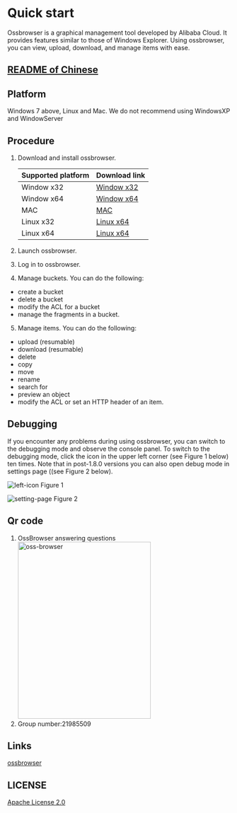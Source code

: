 # Quick start

Ossbrowser is a graphical management tool developed by Alibaba Cloud. It provides features similar to those of Windows Explorer. Using ossbrowser, you can view, upload, download, and manage items with ease.

## [README of Chinese](README-CN.md)

## Platform

Windows 7 above, Linux and Mac. We do not recommend using WindowsXP and WindowServer

## Procedure

1.  Download and install ossbrowser.

    | Supported platform | Download link                                                                                                     |
    | :----------------- | :---------------------------------------------------------------------------------------------------------------- |
    | Window x32         | [Window x32](https://oss-attachment.cn-hangzhou.oss.aliyun-inc.com/oss-browser/1.14.0/oss-browser-win32-ia32.zip) |
    | Window x64         | [Window x64](https://oss-attachment.cn-hangzhou.oss.aliyun-inc.com/oss-browser/1.14.0/oss-browser-win32-x64.zip)  |
    | MAC                | [MAC](https://oss-attachment.cn-hangzhou.oss.aliyun-inc.com/oss-browser/1.14.0/oss-browser-darwin-x64.zip)        |
    | Linux x32          | [Linux x64](https://oss-attachment.cn-hangzhou.oss.aliyun-inc.com/oss-browser/1.14.0/oss-browser-linux-x64.zip)   |
    | Linux x64          | [Linux x64](https://oss-attachment.cn-hangzhou.oss.aliyun-inc.com/oss-browser/1.14.0/oss-browser-linux-ia32.zip)  |

2.  Launch ossbrowser.
3.  Log in to ossbrowser.
4.  Manage buckets. You can do the following:

- create a bucket
- delete a bucket
- modify the ACL for a bucket
- manage the fragments in a bucket.

5.  Manage items. You can do the following:

- upload \(resumable\)
- download \(resumable\)
- delete
- copy
- move
- rename
- search for
- preview an object
- modify the ACL or set an HTTP header of an item.

## Debugging

If you encounter any problems during using ossbrowser, you can switch to the debugging mode and observe the console panel. To switch to the debugging mode, click the icon in the upper left corner (see Figure 1 below) ten times. Note that in post-1.8.0 versions you can also open debug mode in settings page ((see Figure 2 below).

![left-icon](preview/left-icon.png "Figure 1")
Figure 1

![setting-page](preview/setting-debug.png "Figure 2")
Figure 2

## Qr code

1. OssBrowser answering questions
   <img src="preview/oss-browser.png" height="400" title="oss-browser" width="300">
2. Group number:21985509

## Links

[ossbrowser](https://www.alibabacloud.com/help/doc-detail/61872.htm)

## LICENSE

[Apache License 2.0](LICENSE)
